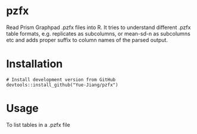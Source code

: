 # pzfx
Read Prism Graphpad .pzfx files into R. It tries to understand different .pzfx table formats, e.g. replicates as subcolumns, or mean-sd-n as subcolumns etc and adds proper suffix to column names of the parsed output.

# Installation

```
# Install development version from GitHub
devtools::install_github("Yue-Jiang/pzfx")
```

# Usage

To list tables in a .pzfx file
```
